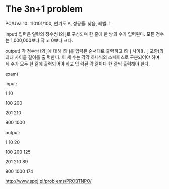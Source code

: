 The 3n+1 problem
======================


PC/UVa 10: 110101/100, 인기도:A, 성공률: 낮음, 레벨: 1

input)
입력은 일련의 정수썽 i와 j로 구성되며 한 줄에 한 쌍의 수가 입력된다. 모든 정수는 1,000,000보다 작
고 0보다 크다.

output)
각 정수쌍 i와 j에 대해 i와 j를 입력된 순서대로 출력하고 i와 j 사이(i，j 포함)의 최대 사이클 길이를 출
력한다. 이 세 수는 각각 하나씩의 스페이스로 구분되어야 하며 세 수가 모두 한 줄에 출력되어야 하고 입
력된 각 줄마다 한 줄씩 출력해야 한다.


exam)

input:

1 10

100 200

201 210

900 1000


output:

1 10 20

100 200 125

201 210 89

900 1000 174

http://www.spoj.pl/problems/PROBTNPO/